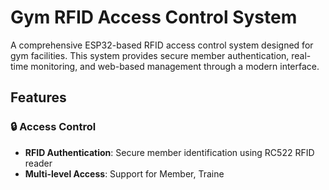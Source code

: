 # Gym RFID Access Control System

A comprehensive ESP32-based RFID access control system designed for gym facilities. This system provides secure member authentication, real-time monitoring, and web-based management through a modern interface.

## Features

### 🔒 Access Control
- **RFID Authentication**: Secure member identification using RC522 RFID reader
- **Multi-level Access**: Support for Member, Traine
